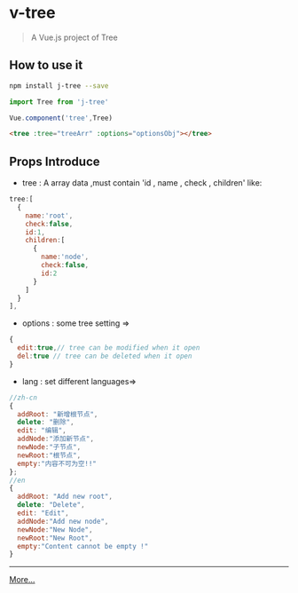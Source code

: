 # v-tree

> A Vue.js project of Tree

## How to use it 

```bash
npm install j-tree --save 

```

```js
import Tree from 'j-tree'

Vue.component('tree',Tree)
```

```html
<tree :tree="treeArr" :options="optionsObj"></tree>
```

## Props Introduce

* tree : A array data ,must contain 'id , name , check , children' like:
```js
tree:[
  {
    name:'root',
    check:false,
    id:1,
    children:[
      {
        name:'node',
        check:false,
        id:2
      }
    ]
  }
],
```

* options :  some tree setting =>
```js
{
  edit:true,// tree can be modified when it open
  del:true // tree can be deleted when it open 
}
``` 

* lang : set different languages=>
```js
//zh-cn
{
  addRoot: "新增根节点",
  delete: "删除",
  edit: "编辑",
  addNode:"添加新节点",
  newNode:"子节点",
  newRoot:"根节点",
  empty:"内容不可为空!!"
};
//en
{
  addRoot: "Add new root",
  delete: "Delete",
  edit: "Edit",
  addNode:"Add new node",
  newNode:"New Node",
  newRoot:"New Root",
  empty:"Content cannot be empty !"
}

```

---
 [More...](https://github.com/zhujiancc/jtree)
